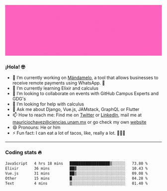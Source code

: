 ![Banner](banner.gif)

### ¡Hola! 🤓

- 🔭 I’m currently working on [Mándamelo](https://www.mandamelo.com.mx/), a tool that allows businesses to receive remote payments using WhatsApp. 🤖
- 🌱 I’m currently learning Elixir and calculus
- 👯 I’m looking to collaborate on events with GitHub Campus Experts and GDG's
- 🤔 I’m looking for help with calculus
- 💬 Ask me about Django, Vue.js, JAMstack, GraphQL or Flutter
- 📫 How to reach me: Find me on [Twitter](https://twitter.com/ultr4nerd) or [LinkedIn](https://www.linkedin.com/in/mauricio-chávez-olea-4b46b7147/), mail me at [mauriciochavez@ciencias.unam.mx](mailto:mauriciochavez@ciencias.unam.mx) or go check my own [website](mauriciochavez.surge.sh)
- 😄 Pronouns: He or him
- ⚡ Fun fact: I can eat a lot of tacos, like, really a lot. 🌮🌮🌮
<!-- 🎙️ I'm releasing weekly episodes on my podcast ["Un Podcast Junior"](https://anchor.fm/un-podcast-junior)-->

---

### Coding stats 🔥

<!--START_SECTION:waka-->
```text
JavaScript   4 hrs 18 mins   ██████████████████▒░░░░░░   73.80 % 
Elixir       36 mins         ██▓░░░░░░░░░░░░░░░░░░░░░░   10.43 % 
Vue.js       31 mins         ██▒░░░░░░░░░░░░░░░░░░░░░░   09.08 % 
Other        15 mins         █░░░░░░░░░░░░░░░░░░░░░░░░   04.28 % 
Text         4 mins          ▒░░░░░░░░░░░░░░░░░░░░░░░░   01.40 % 
```
<!--END_SECTION:waka-->
